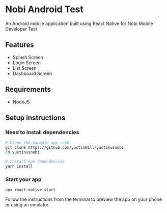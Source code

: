 # Nobi Android Test

An Android mobile application built using React Native for Nobi Mobile Developer Test

## Features

- Splash Screen
- Login Screen
- List Screen
- Dashboard Screen

## Requirements

- NodeJS

## Setup instructions

### Need to Install dependencies

```sh
# Clone the example app repo
git clone https://github.com/yustinWill/yustinusnobi
cd yustinusnobi

# Install npm dependencies
yarn install
```

### Start your app

```
npx react-native start
```

Follow the instructions from the terminal to preview the app on your phone or using an emulator.